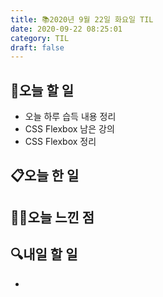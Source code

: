 ```yaml
---
title: 📚2020년 9월 22일 화요일 TIL
date: 2020-09-22 08:25:01
category: TIL
draft: false
---
```


## 🥅오늘 할 일

- 오늘 하루 습득 내용 정리  
- CSS Flexbox 남은 강의  
- CSS Flexbox 정리

## 📋오늘 한 일
  


## ✍🏻오늘 느낀 점


## :mag:내일 할 일

- 
